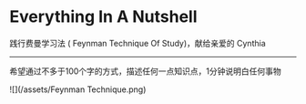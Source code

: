 # Everything In A Nutshell

践行费曼学习法 \( Feynman Technique Of Study\)，献给亲爱的 Cynthia

---

希望通过不多于100个字的方式，描述任何一点知识点，1分钟说明白任何事物



![](/assets/Feynman Technique.png)

